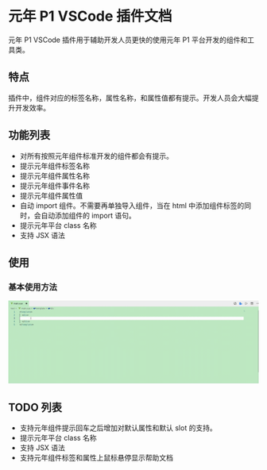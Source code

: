 # 元年 P1 VSCode 插件文档

元年 P1 VSCode 插件用于辅助开发人员更快的使用元年 P1 平台开发的组件和工具类。

## 特点

插件中，组件对应的标签名称，属性名称，和属性值都有提示。开发人员会大幅提升开发效率。

## 功能列表

- 对所有按照元年组件标准开发的组件都会有提示。
- 提示元年组件标签名称
- 提示元年组件属性名称
- 提示元年组件事件名称
- 提示元年组件属性值
- 自动 import 组件。不需要再单独导入组件，当在 html 中添加组件标签的同时，会自动添加组件的 import 语句。
- 提示元年平台 class 名称
- 支持 JSX 语法

## 使用

### 基本使用方法

![Usage Sample](/images/usage_sample.gif)

## TODO 列表

- 支持元年组件提示回车之后增加对默认属性和默认 slot 的支持。
- 提示元年平台 class 名称
- 支持 JSX 语法
- 支持元年组件标签和属性上鼠标悬停显示帮助文档
